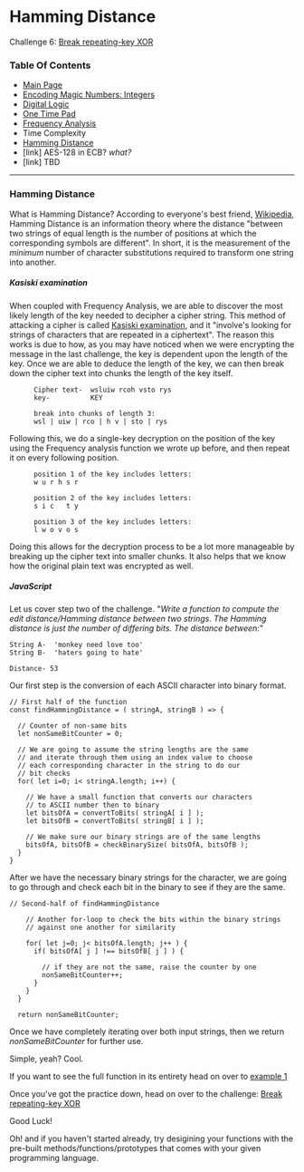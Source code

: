 # Hamming Distance
Challenge 6: [Break repeating-key XOR](https://cryptopals.com/sets/1/challenges/6)

### Table Of Contents
* [Main Page](../)
* [Encoding Magic Numbers: Integers](../problem1/)
* [Digital Logic](../problem2/)
* [One Time Pad](../problem3/)
* [Frequency Analysis](../problem4/)
* Time Complexity
* [Hamming Distance](../problem6/)
* [link] AES-128 in ECB? *what?*
* [link] TBD
---
### Hamming Distance
What is Hamming Distance?  According to everyone's best friend, [Wikipedia](https://en.wikipedia.org/wiki/Hamming_distance), Hamming Distance is an information theory where the distance "between two strings of equal length is the number of positions at which the corresponding symbols are different". In short, it is the measurement of the *minimum* number of character substitutions required to transform one string into another.


##### Kasiski examination
When coupled with Frequency Analysis, we are able to discover the most likely length of the key needed to decipher a cipher string.  This method of attacking a cipher is called [Kasiski examination](https://en.wikipedia.org/wiki/Kasiski_examination), and it "involve's looking for strings of characters that are repeated in a ciphertext".  The reason this works is due to how, as you may have noticed when we were encrypting the message in the last challenge, the key is dependent upon the length of the key.  Once we are able to deduce the length of the key, we can then break down the cipher text into chunks the length of the key itself.
```
      Cipher text-  wsluiw rcoh vsto rys
      key-          KEY

      break into chunks of length 3:
      wsl | uiw | rco | h v | sto | rys
```

Following this, we do a single-key decryption on the position of the key using the Frequency analysis function we wrote up before, and then repeat it on every following position.
```
      position 1 of the key includes letters:
      w u r h s r

      position 2 of the key includes letters:
      s i c   t y
      
      position 3 of the key includes letters:
      l w o v o s
```

Doing this allows for the decryption process to be a lot more manageable by breaking up the cipher text into smaller chunks.  It also helps that we know how the original plain text was encrypted as well.

##### JavaScript
Let us cover step two of the challenge. "_Write a function to compute the edit distance/Hamming distance between two strings. The Hamming distance is just the number of differing bits. The distance between_:"
```
String A-  'monkey need love too'
String B-  'haters going to hate'

Distance- 53
```

Our first step is the conversion of each ASCII character into binary format.
```
// First half of the function
const findHammingDistance = ( stringA, stringB ) => {

  // Counter of non-same bits
  let nonSameBitCounter = 0;

  // We are going to assume the string lengths are the same
  // and iterate through them using an index value to choose
  // each corresponding character in the string to do our
  // bit checks
  for( let i=0; i< stringA.length; i++) {

    // We have a small function that converts our characters
    // to ASCII number then to binary
    let bitsOfA = convertToBits( stringA[ i ] );
    let bitsOfB = convertToBits( stringB[ i ] );

    // We make sure our binary strings are of the same lengths
    bitsOfA, bitsOfB = checkBinarySize( bitsOfA, bitsOfB );
  }
}
```

After we have the necessary binary strings for the character, we are going to go through and check each bit in the binary to see if they are the same.
```
// Second-half of findHammingDistance

    // Another for-loop to check the bits within the binary strings
    // against one another for similarity

    for( let j=0; j< bitsOfA.length; j++ ) {
      if( bitsOfA[ j ] !== bitsOfB[ j ] ) {

        // if they are not the same, raise the counter by one
        nonSameBitCounter++;
      }
    }
  }

  return nonSameBitCounter;
```

Once we have completely iterating over both input strings, then we return _nonSameBitCounter_ for further use.

Simple, yeah?  Cool.  

If you want to see the full function in its entirety head on over to [example 1](./example1.js)

Once you've got the practice down, head on over to the challenge: [Break repeating-key XOR](https://cryptopals.com/sets/1/challenges/6)

Good Luck!

Oh! and if you haven't started already, try desigining your functions with the pre-built methods/functions/prototypes that comes with your given programming language.
